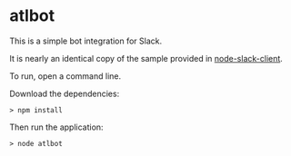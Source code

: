 # atlbot
This is a simple bot integration for Slack.

It is nearly an identical copy of the sample provided in [node-slack-client](https://github.com/slackhq/node-slack-client/blob/master/examples/simple_reverse.coffee).


To run, open a command line.

Download the dependencies:

`> npm install`

Then run the application:

`> node atlbot`
